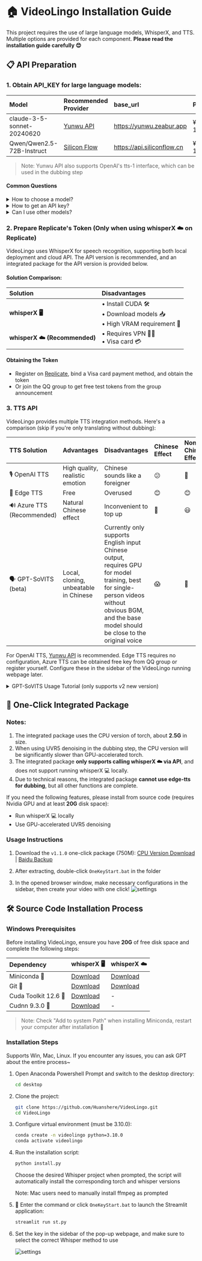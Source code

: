 # 🏠 VideoLingo Installation Guide

This project requires the use of large language models, WhisperX, and TTS. Multiple options are provided for each component. **Please read the installation guide carefully 😊**

## 📋 API Preparation

### 1. **Obtain API_KEY for large language models**:

| Model | Recommended Provider | base_url | Price | Effect |
|:------|:---------------------|:---------|:------|:-------|
| claude-3-5-sonnet-20240620 | [Yunwu API](https://yunwu.zeabur.app/register?aff=TXMB) | https://yunwu.zeabur.app | ¥15 / 1M | 🤩 |
| Qwen/Qwen2.5-72B-Instruct | [Silicon Flow](https://cloud.siliconflow.cn/i/ttKDEsxE) | https://api.siliconflow.cn | ¥4 / 1M | 😲 |
> Note: Yunwu API also supports OpenAI's tts-1 interface, which can be used in the dubbing step

#### Common Questions

<details>
<summary>How to choose a model?</summary>

- 🚀 By default, Qwen2.5 is used, costing about ¥3 for 1h video translation.
- 🌟 Claude 3.5 has better results, with excellent translation coherence and no AI flavor, but it's more expensive.
</details>

<details>
<summary>How to get an API key?</summary>

1. Click the link for the recommended provider above
2. Register an account and top up
3. Create a new key on the API key page
</details>

<details>
<summary>Can I use other models?</summary>

- ✅ OAI-Like API interfaces are supported, but you need to change it in the Streamlit sidebar.
- ⚠️ However, other models have weak ability to follow instructions and are very likely to cause errors during translation, so they are strongly discouraged.
</details>

### 2. **Prepare Replicate's Token** (Only when using whisperX ☁️ on Replicate)

VideoLingo uses WhisperX for speech recognition, supporting both local deployment and cloud API. The API version is recommended, and an integrated package for the API version is provided below.
#### Solution Comparison:
| Solution | Disadvantages |
|:---------|:--------------|
| **whisperX 🖥️** | • Install CUDA 🛠️<br>• Download models 📥<br>• High VRAM requirement 💾 |
| **whisperX ☁️ (Recommended)** | • Requires VPN 🕵️‍♂️<br>• Visa card 💳 |

#### Obtaining the Token
   - Register on [Replicate](https://replicate.com/account/api-tokens), bind a Visa card payment method, and obtain the token
   - Or join the QQ group to get free test tokens from the group announcement

### 3. **TTS API**
VideoLingo provides multiple TTS integration methods. Here's a comparison (skip if you're only translating without dubbing):

| TTS Solution | Advantages | Disadvantages | Chinese Effect | Non-Chinese Effect |
|:-------------|:-----------|:--------------|:---------------|:-------------------|
| 🎙️ OpenAI TTS | High quality, realistic emotion | Chinese sounds like a foreigner | 😕 | 🤩 |
| 🎤 Edge TTS | Free | Overused | 😊 | 😊 |
| 🔊 Azure TTS (Recommended) | Natural Chinese effect | Inconvenient to top up | 🤩 | 😃 |
| 🗣️ GPT-SoVITS (beta) | Local, cloning, unbeatable in Chinese | Currently only supports English input Chinese output, requires GPU for model training, best for single-person videos without obvious BGM, and the base model should be close to the original voice | 😱 | 🚫 |

For OpenAI TTS, [Yunwu API](https://yunwu.zeabur.app/register?aff=TXMB) is recommended.
Edge TTS requires no configuration, Azure TTS can be obtained free key from QQ group or register yourself. Configure these in the sidebar of the VideoLingo running webpage later.

<details>
<summary>GPT-SoVITS Usage Tutorial (only supports v2 new version)</summary>

1. Go to the [official Yuque document](https://www.yuque.com/baicaigongchang1145haoyuangong/ib3g1e/dkxgpiy9zb96hob4#KTvnO) to check configuration requirements and download the integrated package.

2. Place `GPT-SoVITS-v2-xxx` in the same directory level as `VideoLingo`. **Note that they should be parallel, not contained.**

3. Choose one of the following methods to configure the model:

   a. Using a self-trained model:
   - After training your model, `tts_infer.yaml` under `GPT-SoVITS-v2-xxx\GPT_SoVITS\configs` will automatically be filled with your model address. Copy it and rename it to `YourFavoriteCharacterName.yaml`
   - In the same directory as the `yaml` file, place the reference audio to be used later, named `YourFavoriteCharacterName_ContentofAudio.wav` or `.mp3`, for example `Huanyuv2_Hello, this is a test audio.wav`
   - In the sidebar of the VideoLingo webpage, set `GPT-SoVITS Character` to `YourFavoriteCharacterName`.

   b. Using a pre-trained model:
   - Download my model from [here](https://vip.123pan.cn/1817874751/8137723), extract and overwrite to `GPT-SoVITS-v2-xxx`.
   - Set `GPT-SoVITS Character` to `Huanyuv2`.

   c. Using other trained models:
   - Place the model files in `GPT_weights_v2` and `SoVITS_weights_v2` respectively.
   - Refer to method a, rename and modify the paths in `tts_infer.yaml` to point to your two models.
   - Refer to method a, place the reference audio to be used later in the same directory as the `yaml` file, named `YourFavoriteCharacterName_ContentofAudio.wav` or `.mp3`

   ```
   # Directory structure example
   .
   ├── VideoLingo
   │   └── ...
   └── GPT-SoVITS-v2-xxx
       ├── GPT_SoVITS
       │   └── configs
       │       ├── tts_infer.yaml
       │       ├── YourFavoriteCharacterName.yaml
       │       └── YourFavoriteCharacterName_ContentofAudio.wav
       ├── GPT_weights_v2
       │   └── [Your GPT model file]
       └── SoVITS_weights_v2
           └── [Your SoVITS model file]
   ```
        
After configuration, VideoLingo will automatically open the inference API port of GPT-SoVITS in the pop-up command line during the dubbing step. You can manually close it after dubbing is complete. Note that this method is still not stable enough and is prone to missing words and sentences, please use with caution.</details>


## 🚀 One-Click Integrated Package

### Notes:

1. The integrated package uses the CPU version of torch, about **2.5G** in size.
2. When using UVR5 denoising in the dubbing step, the CPU version will be significantly slower than GPU-accelerated torch.
3. The integrated package **only supports calling whisperX ☁️ via API**, and does not support running whisperX 💻 locally.
4. Due to technical reasons, the integrated package **cannot use edge-tts for dubbing**, but all other functions are complete.

If you need the following features, please install from source code (requires Nvidia GPU and at least **20G** disk space):
- Run whisperX 💻 locally
- Use GPU-accelerated UVR5 denoising

### Usage Instructions

1. Download the `v1.1.0` one-click package (750M): [CPU Version Download](https://vip.123pan.cn/1817874751/8147218) | [Baidu Backup](https://pan.baidu.com/s/1H_3PthZ3R3NsjS0vrymimg?pwd=ra64)

2. After extracting, double-click `OneKeyStart.bat` in the folder

3. In the opened browser window, make necessary configurations in the sidebar, then create your video with one click!
  ![settings](https://github.com/user-attachments/assets/3d99cf63-ab89-404c-ae61-5a8a3b27d840)

## 🛠️ Source Code Installation Process

### Windows Prerequisites

Before installing VideoLingo, ensure you have **20G** of free disk space and complete the following steps:

| Dependency | whisperX 🖥️ | whisperX ☁️ |
|:-----------|:------------|:------------|
| Miniconda 🐍 | [Download](https://docs.conda.io/en/latest/miniconda.html) | [Download](https://docs.conda.io/en/latest/miniconda.html) |
| Git 🌿 | [Download](https://git-scm.com/download/win) | [Download](https://git-scm.com/download/win) |
| Cuda Toolkit 12.6 🚀 | [Download](https://developer.download.nvidia.com/compute/cuda/12.6.0/local_installers/cuda_12.6.0_560.76_windows.exe) | - |
| Cudnn 9.3.0 🧠 | [Download](https://developer.download.nvidia.com/compute/cudnn/9.3.0/local_installers/cudnn_9.3.0_windows.exe) | - |

> Note: Check "Add to system Path" when installing Miniconda, restart your computer after installation 🔄

### Installation Steps

Supports Win, Mac, Linux. If you encounter any issues, you can ask GPT about the entire process~
1. Open Anaconda Powershell Prompt and switch to the desktop directory:
   ```bash
   cd desktop
   ```

2. Clone the project:
   ```bash
   git clone https://github.com/Huanshere/VideoLingo.git
   cd VideoLingo
   ```

3. Configure virtual environment (must be 3.10.0):
   ```bash
   conda create -n videolingo python=3.10.0
   conda activate videolingo
   ```

4. Run the installation script:
   ```bash
   python install.py
   ```
   Choose the desired Whisper project when prompted, the script will automatically install the corresponding torch and whisper versions

   Note: Mac users need to manually install ffmpeg as prompted

5. 🎉 Enter the command or click `OneKeyStart.bat` to launch the Streamlit application:
   ```bash
   streamlit run st.py
   ```

6. Set the key in the sidebar of the pop-up webpage, and make sure to select the correct Whisper method to use

   ![settings](https://github.com/user-attachments/assets/3d99cf63-ab89-404c-ae61-5a8a3b27d840)
